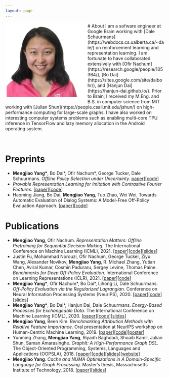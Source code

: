 ```yaml
---
layout: page
---
```


<img src="/assets/images/portrait.png" width="260" align="left">
# About
I am a sofware engineer at Google Brain working with [Dale Schuurmans](https://webdocs.cs.ualberta.ca/~dale/) on reinforcement learning and representation learning. I am fortunate to have collaborated extensively with [Ofir Nachum](https://research.google/people/105364/), [Bo Dai](https://sites.google.com/site/daibohr/), and [Hanjun Dai](https://hanjun-dai.github.io/). Prior to Brain, I received my M.Eng. and B.S. in computer science from MIT working with [Julian Shun](https://people.csail.mit.edu/jshun/) on high-performance computing for large-scale graphs. I have also worked on interesting computer systems problems such as enabling multi-core TPU inference in TensorFlow and lazy memory allocation in the Android operating system.

&nbsp;&nbsp;

# Preprints
- **Mengjiao Yang\***, Bo Dai\*, Ofir Nachum\*, George Tucker, Dale Schuurmans. *Offline Policy Selection under Uncertainty.* [paper](https://arxiv.org/abs/2012.06919)\]\[[code](https://github.com/google-research/dice_rl/tree/master/estimators)\]
- *Provable Representation Learning for Imitation with Contrastive Fourier Features.* \[[paper](https://arxiv.org/abs/2105.12272)\]\[[code](https://github.com/google-research/google-research/tree/master/rl_repr/contrastive_fourier)\]
- Haoming Jiang, Bo Dai, **Mengjiao Yang**, Tuo Zhao, Wei Wei, Towards Automatic Evaluation of Dialog Systems: A Model-Free Off-Policy Evaluation Approach. \[[paper](https://arxiv.org/abs/2102.10242)\]\[[code](https://github.com/google-research/google-research/tree/master/dialogue_ope)\]

# Publications
- **Mengjiao Yang**, Ofir Nachum. *Representation Matters: Offline Pretraining for Sequential Decision Making.* The International Conference on Machine Learning (ICML), 2021. \[[paper](https://arxiv.org/abs/2102.05815)\]\[[code](https://github.com/google-research/google-research/tree/master/rl_repr)\]\[[slides](/assets/posters/rl_repr.pdf)\]
- Justin Fu, Mohammad Norouzi, Ofir Nachum, George Tucker, Ziyu Wang, Alexander Novikov, **Mengjiao Yang**, R. Michael Zhang, Yutian Chen, Aviral Kumar, Cosmin Paduraru, Sergey Levine, Thomas Paine. *Benchmarks for Deep Off-Policy Evaluation.* International Conference on Learning Representations (ICLR), 2021. \[[paper](https://arxiv.org/abs/2103.16596)\]\[[code](https://github.com/google-research/deep_ope)\]
- **Mengjiao Yang\***, Ofir Nachum\*, Bo Dai\*, Lihong Li, Dale Schuurmans. *Off-Policy Evaluation via the Regularized Lagrangian.* Conference on Neural Information Processing Systems (NeurIPS), 2020. \[[paper](http://arxiv.org/abs/2007.03438)\]\[[code](https://github.com/google-research/dice_rl)\]\[[slides](/assets/posters/dice.pdf)\]
- **Mengjiao Yang\***, Bo Dai\*, Hanjun Dai, Dale Schuurmans. *Energy-Based Processes for Exchangeable Data.* The International Conference on Machine Learning (ICML), 2020. \[[paper](https://arxiv.org/abs/2003.07521)\]\[[code](https://github.com/google-research/google-research/tree/master/ebp)\]\[[slides](/assets/posters/ebp.pdf)\]
- **Mengjiao Yang**, Been Kim. *Benchmarking Attribution Methods with Relative Feature Importance.* Oral presentation at NeurIPS workshop on Human-Centric Machine Learning, 2019. \[[paper](https://arxiv.org/abs/1907.09701)\]\[[code](https://github.com/google-research-datasets/bam)\]\[[poster](/assets/posters/bam.pdf)\]
- Yunming Zhang, **Mengjiao Yang**, Riyadh Baghdadi, Shoaib Kamil, Julian Shun, Saman Amarasinghe. *GraphIt: A High-Performance Graph DSL.* The Object-Oriented Programming, Systems, Languages and Applications (OOPSLA), 2018. \[[paper](https://dl.acm.org/doi/pdf/10.1145/3276491)\]\[[code](https://github.com/GraphIt-DSL/graphit)\]\[[slides](/assets/posters/graphit.pdf)\]\[[website](https://graphit-lang.org/index)\]
- **Mengjiao Yang**. *Cache and NUMA Optimizations in A Domain-Specific Language for Graph Processing.* Master’s thesis, Massachusetts Institute of Technology, 2018. \[[paper](https://dspace.mit.edu/handle/1721.1/119915)\]\[[slides](/assets/posters/numa.pdf)\]
